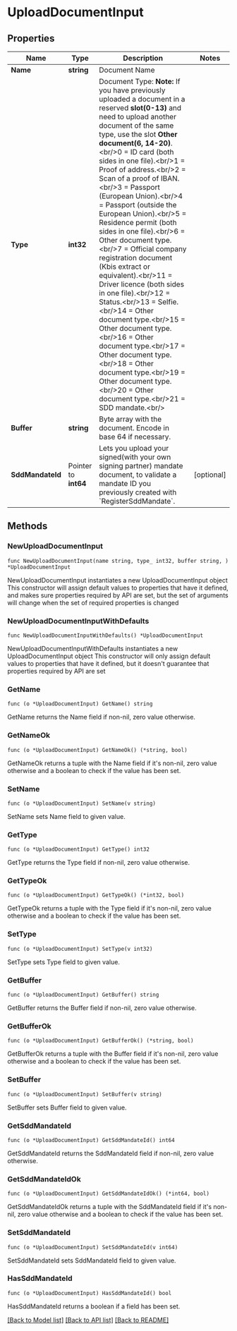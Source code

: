 # UploadDocumentInput

## Properties

Name | Type | Description | Notes
------------ | ------------- | ------------- | -------------
**Name** | **string** | Document Name | 
**Type** | **int32** | Document Type:    **Note:**     If you have previously uploaded a document in a reserved **slot(0-13)** and need to upload another document of the same type, use the slot **Other document(6, 14-20)**.&lt;br/&gt;0 &#x3D; ID card (both sides in one file).&lt;br/&gt;1 &#x3D; Proof of address.&lt;br/&gt;2 &#x3D; Scan of a proof of IBAN.&lt;br/&gt;3 &#x3D; Passport (European Union).&lt;br/&gt;4 &#x3D; Passport (outside the European Union).&lt;br/&gt;5 &#x3D; Residence permit (both sides in one file).&lt;br/&gt;6 &#x3D; Other document type.&lt;br/&gt;7 &#x3D; Official company registration document (Kbis extract or equivalent).&lt;br/&gt;11 &#x3D; Driver licence (both sides in one file).&lt;br/&gt;12 &#x3D; Status.&lt;br/&gt;13 &#x3D; Selfie.&lt;br/&gt;14 &#x3D; Other document type.&lt;br/&gt;15 &#x3D; Other document type.&lt;br/&gt;16 &#x3D; Other document type.&lt;br/&gt;17 &#x3D; Other document type.&lt;br/&gt;18 &#x3D; Other document type.&lt;br/&gt;19 &#x3D; Other document type.&lt;br/&gt;20 &#x3D; Other document type.&lt;br/&gt;21 &#x3D; SDD mandate.&lt;br/&gt; | 
**Buffer** | **string** | Byte array with the document. Encode in base 64 if necessary. | 
**SddMandateId** | Pointer to **int64** | Lets you upload your signed(with your own signing partner) mandate document, to validate a mandate ID you previously created with &#x60;RegisterSddMandate&#x60;. | [optional] 

## Methods

### NewUploadDocumentInput

`func NewUploadDocumentInput(name string, type_ int32, buffer string, ) *UploadDocumentInput`

NewUploadDocumentInput instantiates a new UploadDocumentInput object
This constructor will assign default values to properties that have it defined,
and makes sure properties required by API are set, but the set of arguments
will change when the set of required properties is changed

### NewUploadDocumentInputWithDefaults

`func NewUploadDocumentInputWithDefaults() *UploadDocumentInput`

NewUploadDocumentInputWithDefaults instantiates a new UploadDocumentInput object
This constructor will only assign default values to properties that have it defined,
but it doesn't guarantee that properties required by API are set

### GetName

`func (o *UploadDocumentInput) GetName() string`

GetName returns the Name field if non-nil, zero value otherwise.

### GetNameOk

`func (o *UploadDocumentInput) GetNameOk() (*string, bool)`

GetNameOk returns a tuple with the Name field if it's non-nil, zero value otherwise
and a boolean to check if the value has been set.

### SetName

`func (o *UploadDocumentInput) SetName(v string)`

SetName sets Name field to given value.


### GetType

`func (o *UploadDocumentInput) GetType() int32`

GetType returns the Type field if non-nil, zero value otherwise.

### GetTypeOk

`func (o *UploadDocumentInput) GetTypeOk() (*int32, bool)`

GetTypeOk returns a tuple with the Type field if it's non-nil, zero value otherwise
and a boolean to check if the value has been set.

### SetType

`func (o *UploadDocumentInput) SetType(v int32)`

SetType sets Type field to given value.


### GetBuffer

`func (o *UploadDocumentInput) GetBuffer() string`

GetBuffer returns the Buffer field if non-nil, zero value otherwise.

### GetBufferOk

`func (o *UploadDocumentInput) GetBufferOk() (*string, bool)`

GetBufferOk returns a tuple with the Buffer field if it's non-nil, zero value otherwise
and a boolean to check if the value has been set.

### SetBuffer

`func (o *UploadDocumentInput) SetBuffer(v string)`

SetBuffer sets Buffer field to given value.


### GetSddMandateId

`func (o *UploadDocumentInput) GetSddMandateId() int64`

GetSddMandateId returns the SddMandateId field if non-nil, zero value otherwise.

### GetSddMandateIdOk

`func (o *UploadDocumentInput) GetSddMandateIdOk() (*int64, bool)`

GetSddMandateIdOk returns a tuple with the SddMandateId field if it's non-nil, zero value otherwise
and a boolean to check if the value has been set.

### SetSddMandateId

`func (o *UploadDocumentInput) SetSddMandateId(v int64)`

SetSddMandateId sets SddMandateId field to given value.

### HasSddMandateId

`func (o *UploadDocumentInput) HasSddMandateId() bool`

HasSddMandateId returns a boolean if a field has been set.


[[Back to Model list]](../README.md#documentation-for-models) [[Back to API list]](../README.md#documentation-for-api-endpoints) [[Back to README]](../README.md)


